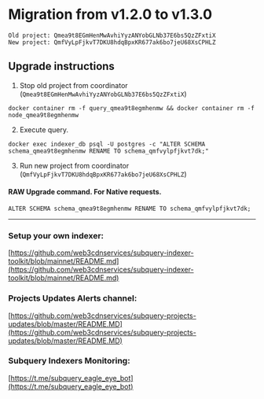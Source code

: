 # Migration from v1.2.0 to v1.3.0
```
Old project: Qmea9t8EGmHenMwAvhiYyzANYobGLNb37E6bs5QzZFxtiX
New project: QmfVyLpFjkvT7DKU8hdqBpxKR677ak6bo7jeU68XsCPHLZ
```


## Upgrade instructions
 1) Stop old project from coordinator (`Qmea9t8EGmHenMwAvhiYyzANYobGLNb37E6bs5QzZFxtiX`)

```
docker container rm -f query_qmea9t8egmhenmw && docker container rm -f node_qmea9t8egmhenmw
```

 2) Execute query.

```
docker exec indexer_db psql -U postgres -c "ALTER SCHEMA schema_qmea9t8egmhenmw RENAME TO schema_qmfvylpfjkvt7dk;"

```

 3) Run new project from coordinator (`QmfVyLpFjkvT7DKU8hdqBpxKR677ak6bo7jeU68XsCPHLZ`)

#### RAW Upgrade command. For Native requests.
`ALTER SCHEMA schema_qmea9t8egmhenmw RENAME TO schema_qmfvylpfjkvt7dk;`


___
### Setup your own indexer:

[https://github.com/web3cdnservices/subquery-indexer-toolkit/blob/mainnet/README.md](https://github.com/web3cdnservices/subquery-indexer-toolkit/blob/mainnet/README.md)

### Projects Updates Alerts channel:

[https://github.com/web3cdnservices/subquery-projects-updates/blob/master/README.MD](https://github.com/web3cdnservices/subquery-projects-updates/blob/master/README.MD)

### Subquery Indexers Monitoring:

[https://t.me/subquery_eagle_eye_bot](https://t.me/subquery_eagle_eye_bot)
